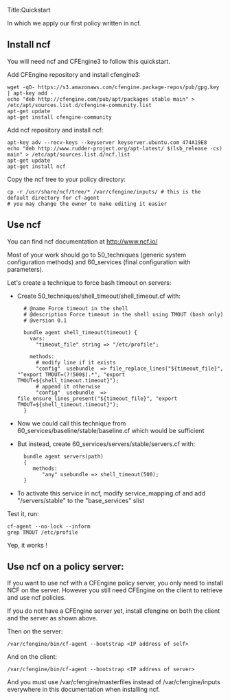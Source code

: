 Title:Quickstart


In which we apply our first policy written in ncf.


## Install ncf

You will need ncf and CFEngine3 to follow this quickstart.

Add CFEngine repository and install cfengine3:

    wget -qO- https://s3.amazonaws.com/cfengine.package-repos/pub/gpg.key | apt-key add -
    echo "deb http://cfengine.com/pub/apt/packages stable main" > /etc/apt/sources.list.d/cfengine-community.list
    apt-get update
    apt-get install cfengine-community

Add ncf repository and install ncf:

    apt-key adv --recv-keys --keyserver keyserver.ubuntu.com 474A19E8
    echo "deb http://www.rudder-project.org/apt-latest/ $(lsb_release -cs) main" > /etc/apt/sources.list.d/ncf.list
    apt-get update
    apt-get install ncf

Copy the ncf tree to your policy directory:

    cp -r /usr/share/ncf/tree/* /var/cfengine/inputs/ # this is the default directory for cf-agent
    # you may change the owner to make editing it easier

Use ncf
-------

You can find ncf documentation at http://www.ncf.io/

Most of your work should go to 50_techniques (generic system configuration methods) and 60_services (final configuration with parameters).

Let's create a technique to force bash timeout on servers:

* Create 50_techniques/shell_timeout/shell_timeout.cf with:

        # @name Force timeout in the shell
        # @description Force timeout in the shell using TMOUT (bash only)
        # @version 0.1

        bundle agent shell_timeout(timeout) {
          vars:
            "timeout_file" string => "/etc/profile";

          methods:
            # modify line if it exists
            "config"  usebundle  => file_replace_lines("${timeout_file}", "^export TMOUT=(?!500$).*", "export TMOUT=${shell_timeout.timeout}");
            # append it otherwise
            "config"  usebundle  => file_ensure_lines_present("${timeout_file}", "export TMOUT=${shell_timeout.timeout}");
        }

* Now we could call this technique from 60_services/baseline/stable/baseline.cf which would be sufficient
* But instead, create 60_services/servers/stable/servers.cf with:

        bundle agent servers(path)
        {
           methods:
              "any" usebundle => shell_timeout(500);
        }

* To activate this service in ncf, modify service_mapping.cf and add "/servers/stable" to the "base_services" slist

Test it, run:

    cf-agent --no-lock --inform
    grep TMOUT /etc/profile

Yep, it works !


Use ncf on a policy server:
---------------------------

If you want to use ncf with a CFEngine policy server, you only need to install NCF on the server.
However you still need CFEngine on the client to retrieve and use ncf policies. 

If you do not have a CFEngine server yet, install cfengine on both the client and the server as shown above.

Then on the server:

    /var/cfengine/bin/cf-agent --bootstrap <IP address of self>

And on the client:

    /var/cfengine/bin/cf-agent --bootstrap <IP address of server>

And you must use /var/cfengine/masterfiles instead of /var/cfengine/inputs everywhere in this documentation when installing ncf.
